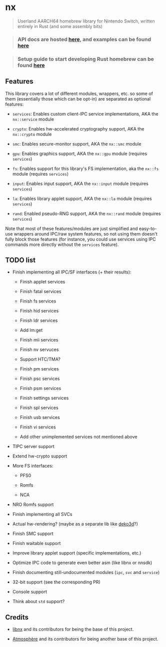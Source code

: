 
# nx

> Userland AARCH64 homebrew library for Nintendo Switch, written entirely in Rust (and some assembly bits)

> ### API docs are hosted [here](https://aarch64-switch-rs.github.io/nx/), and examples can be found [here](https://github.com/aarch64-switch-rs/examples)

> ### Setup guide to start developing Rust homebrew can be found [here](https://github.com/aarch64-switch-rs/setup-guide)

## Features

This library covers a lot of different modules, wrappers, etc. so some of them (essentially those which can be opt-in) are separated as optional features:

- `services`: Enables custom client-IPC service implementations, AKA the `nx::service` module

- `crypto`: Enables hw-accelerated cryptography support, AKA the `nx::crypto` module

- `smc`: Enables secure-monitor support, AKA the `nx::smc` module

- `gpu`: Enables graphics support, AKA the `nx::gpu` module (requires `services`)

- `fs`: Enables support for this library's FS implementation, aka the `nx::fs` module (requires `services`)

- `input`: Enables input support, AKA the `nx::input` module (requires `services`)

- `la`: Enables library applet support, AKA the `nx::la` module (requires `services`)

- `rand`: Enabled pseudo-RNG support, AKA the `nx::rand` module (requires `services`)

Note that most of these features/modules are just simplified and easy-to-use wrappers around IPC/raw system features, so not using them doesn't fully block those features (for instance, you could use services using IPC commands more directly without the `services` feature).

## TODO list

- Finish implementing all IPC/SF interfaces (+ their results):

  - Finish applet services

  - Finish fatal services

  - Finish fs services

  - Finish hid services

  - Finish ldr services

  - Add lm:get

  - Finish mii services

  - Finish nv servuces

  - Support HTC/TMA?

  - Finish pm services

  - Finish psc services

  - Finish psm services

  - Finish settings services

  - Finish spl services

  - Finish usb services

  - Finish vi services

  - Add other unimplemented services not mentioned above

- TIPC server support

- Extend hw-crypto support

- More FS interfaces:

  - PFS0

  - Romfs

  - NCA

- NRO Romfs support

- Finish implementing all SVCs

- Actual hw-rendering? (maybe as a separate lib like [deko3d](https://github.com/devkitPro/deko3d)?)

- Finish SMC support

- Finish waitable support

- Improve library applet support (specific implementations, etc.)

- Optimize IPC code to generate even better asm (like libnx or nnsdk)

- Finish documenting still-undocumented modules (`ipc`, `svc` and `service`)

- 32-bit support (see the corresponding PR)

- Console support

- Think about `std` support?

## Credits

- [libnx](https://github.com/switchbrew/libnx) and its contributors for being the base of this project.

- [Atmosphère](https://github.com/Atmosphere-NX/Atmosphere) and its contributors for being another base of this project.